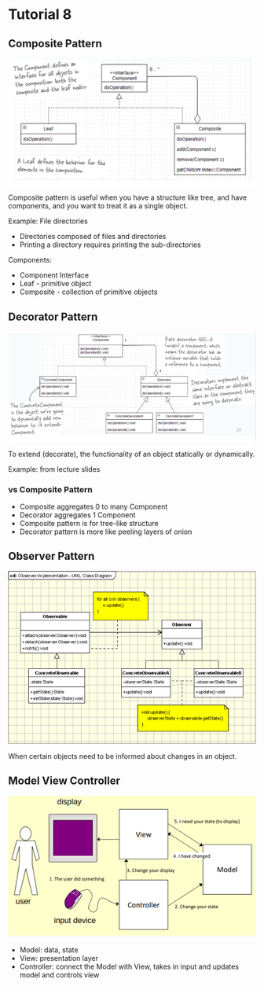 # Tutorial 8

## Composite Pattern
![](img/01.png)

Composite pattern is useful when you have a structure like tree, and have components, and you want to treat it as a single object.

Example: File directories
- Directories composed of files and directories
- Printing a directory requires printing the sub-directories

Components:
- Component Interface
- Leaf - primitive object
- Composite - collection of primitive objects

## Decorator Pattern
![](img/02.png)

To extend (decorate), the functionality of an object statically or dynamically.

Example: from lecture slides

### vs Composite Pattern
- Composite aggregates 0 to many Component
- Decorator aggregates 1 Component
- Composite pattern is for tree-like structure
- Decorator pattern is more like peeling layers of onion

## Observer Pattern
![](img/03.gif)

When certain objects need to be informed about changes in an object.

## Model View Controller
![](img/04.png)

- Model: data, state  
- View: presentation layer
- Controller: connect the Model with View, takes in input and updates model and controls view
